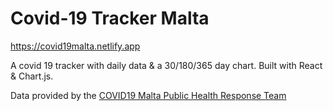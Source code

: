 # Covid-19 Tracker Malta

https://covid19malta.netlify.app

A covid 19 tracker with daily data & a 30/180/365 day chart. Built with React & Chart.js.

Data provided by the [COVID19 Malta Public Health Response Team](https://covid19malta.netlify.app/)
